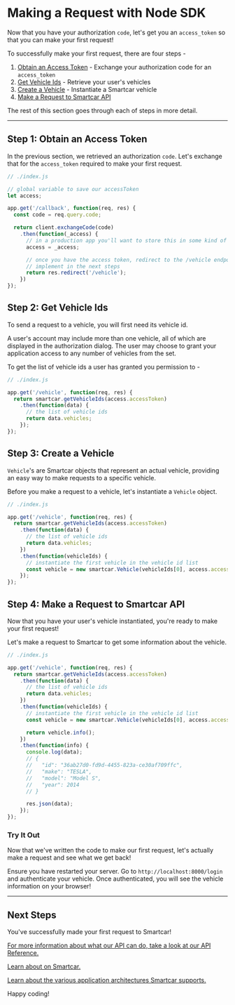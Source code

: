 # Making a Request with Node SDK
Now that you have your authorization `code`, let's get you an `access_token` so that you can make your first request!

To successfully make your first request, there are four steps -
1. [Obtain an Access Token]() - Exchange your authorization code for an `access_token`
2. [Get Vehicle Ids]() - Retrieve your user's vehicles
3. [Create a Vehicle]() - Instantiate a Smartcar vehicle
4. [Make a Request to Smartcar API]()

The rest of this section goes through each of steps in more detail.

***

## Step 1: Obtain an Access Token
In the previous section, we retrieved an authorization `code`. Let's exchange that for the `access_token` required to make your first request.

```javascript
// ./index.js

// global variable to save our accessToken
let access;

app.get('/callback', function(req, res) {
  const code = req.query.code;

  return client.exchangeCode(code)
    .then(function(_access) {
      // in a production app you'll want to store this in some kind of persistent storage
      access = _access;

      // once you have the access token, redirect to the /vehicle endpoint which we will
      // implement in the next steps
      return res.redirect('/vehicle');
    })
});
```

## Step 2: Get Vehicle Ids
To send a request to a vehicle, you will first need its vehicle id.

A user's account may include more than one vehicle, all of which are displayed in the authorization dialog. The user may choose to grant your application access to any number of vehicles from the set.

To get the list of vehicle ids a user has granted you permission to -
```javascript
// ./index.js

app.get('/vehicle', function(req, res) {
  return smartcar.getVehicleIds(access.accessToken)
    .then(function(data) {
      // the list of vehicle ids
      return data.vehicles;
    });
});
```

## Step 3: Create a Vehicle
`Vehicle`'s are Smartcar objects that represent an actual vehicle, providing an easy way to make requests to a specific vehicle.

Before you make a request to a vehicle, let's instantiate a `Vehicle` object.

```javascript
// ./index.js

app.get('/vehicle', function(req, res) {
  return smartcar.getVehicleIds(access.accessToken)
    .then(function(data) {
      // the list of vehicle ids
      return data.vehicles;
    })
    .then(function(vehicleIds) {
      // instantiate the first vehicle in the vehicle id list
      const vehicle = new smartcar.Vehicle(vehicleIds[0], access.accessToken);
    });
});
```

## Step 4: Make a Request to Smartcar API
Now that you have your user's vehicle instantiated, you're ready to make your first request!

Let's make a request to Smartcar to get some information about the vehicle.
```javascript
// ./index.js

app.get('/vehicle', function(req, res) {
  return smartcar.getVehicleIds(access.accessToken)
    .then(function(data) {
      // the list of vehicle ids
      return data.vehicles;
    })
    .then(function(vehicleIds) {
      // instantiate the first vehicle in the vehicle id list
      const vehicle = new smartcar.Vehicle(vehicleIds[0], access.accessToken);

      return vehicle.info();
    })
    .then(function(info) {
      console.log(data);
      // {
      //   "id": "36ab27d0-fd9d-4455-823a-ce30af709ffc",
      //   "make": "TESLA",
      //   "model": "Model S",
      //   "year": 2014
      // }

      res.json(data);
    });
});
```

### Try It Out
Now that we've written the code to make our first request, let's actually make a request and see what we get back!

Ensure you have restarted your server. Go to `http://localhost:8000/login` and authenticate your vehicle. Once authenticated, you will see the vehicle information on your browser!
***

## Next Steps
You've successfully made your first request to Smartcar!

[For more information about what our API can do, take a look at our API Reference.]()

[Learn about on Smartcar.]()

[Learn about the various application architectures Smartcar supports.]()


Happy coding!
